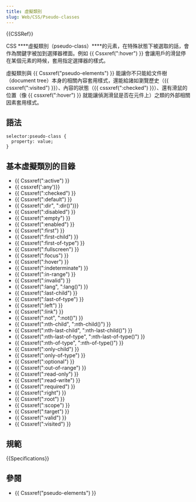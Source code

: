 ```yaml
---
title: 虛擬類別
slug: Web/CSS/Pseudo-classes
---
```


{{CSSRef}}

CSS ****虛擬類別（pseudo-class）****的元素，在特殊狀態下被選取的話，會作為關鍵字被加到選擇器裡面。例如 {{ Cssxref(":hover") }} 會讓用戶的滑鼠停在某個元素的時候，套用指定選擇器的樣式。

虛擬類別與 {{ Cssxref("pseudo-elements") }} 能讓你不只能給文件樹（document tree）本身的相關內容套用樣式，還能給諸如瀏覽歷史（{{ cssxref(":visited") }}）、內容的狀態（{{ cssxref(":checked") }}）、還有滑鼠的位置（像 {{ cssxref(":hover") }} 就能讓偵測滑鼠是否在元件上）之類的外部相關因素套用樣式。

## 語法

```plain
selector:pseudo-class {
  property: value;
}
```

## 基本虛擬類別的目錄

- {{ Cssxref(":active") }}
- {{ cssxref(':any')}}
- {{ Cssxref(":checked") }}
- {{ Cssxref(":default") }}
- {{ Cssxref(":dir", ":dir()")}}
- {{ Cssxref(":disabled") }}
- {{ Cssxref(":empty") }}
- {{ Cssxref(":enabled") }}
- {{ Cssxref(":first") }}
- {{ Cssxref(":first-child") }}
- {{ Cssxref(":first-of-type") }}
- {{ Cssxref(":fullscreen") }}
- {{ Cssxref(":focus") }}
- {{ Cssxref(":hover") }}
- {{ Cssxref(":indeterminate") }}
- {{ Cssxref(":in-range") }}
- {{ Cssxref(":invalid") }}
- {{ Cssxref(":lang", ":lang()") }}
- {{ Cssxref(":last-child") }}
- {{ Cssxref(":last-of-type") }}
- {{ Cssxref(":left") }}
- {{ Cssxref(":link") }}
- {{ Cssxref(":not", ":not()") }}
- {{ Cssxref(":nth-child", ":nth-child()") }}
- {{ Cssxref(":nth-last-child", ":nth-last-child()") }}
- {{ Cssxref(":nth-last-of-type", ":nth-last-of-type()") }}
- {{ Cssxref(":nth-of-type", ":nth-of-type()") }}
- {{ Cssxref(":only-child") }}
- {{ Cssxref(":only-of-type") }}
- {{ Cssxref(":optional") }}
- {{ Cssxref(":out-of-range") }}
- {{ Cssxref(":read-only") }}
- {{ Cssxref(":read-write") }}
- {{ Cssxref(":required") }}
- {{ Cssxref(":right") }}
- {{ Cssxref(":root") }}
- {{ Cssxref(":scope") }}
- {{ Cssxref(":target") }}
- {{ Cssxref(":valid") }}
- {{ Cssxref(":visited") }}

## 規範

{{Specifications}}

## 參閱

- {{ Cssxref("pseudo-elements") }}
